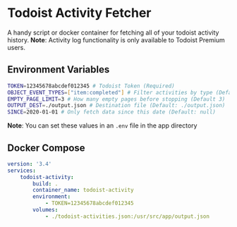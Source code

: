 Todoist Activity Fetcher
===

A handy script or docker container for fetching all of your todoist activity history.
**Note**: Activity log functionality is only available to Todoist Premium users.

## Environment Variables
```sh
TOKEN=12345678abcdef012345 # Todoist Token (Required)
OBJECT_EVENT_TYPES=["item:completed"] # Filter activities by type (Default [])
EMPTY_PAGE_LIMIT=3 # How many empty pages before stopping (Default 3)
OUTPUT_DEST=./output.json # Destination file (Default: ./output.json)
SINCE=2020-01-01 # Only fetch data since this date (Default: null)
```

**Note**: You can set these values in an `.env` file in the app directory

## Docker Compose

```yml
version: '3.4'
services:
	todoist-activity:
		build: .
		container_name: todoist-activity
		environment:
			- TOKEN=12345678abcdef012345
		volumes:
			- ./todoist-activities.json:/usr/src/app/output.json
```